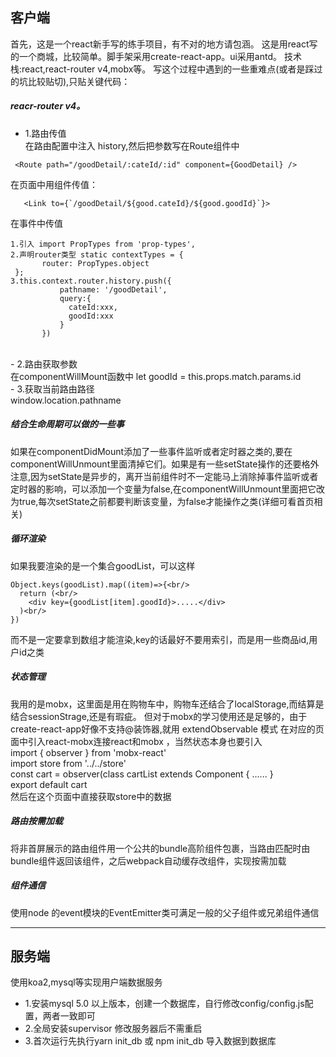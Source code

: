 ## 客户端
首先，这是一个react新手写的练手项目，有不对的地方请包涵。
这是用react写的一个商城，比较简单。脚手架采用create-react-app。ui采用antd。
技术栈:react,react-router v4,mobx等。
写这个过程中遇到的一些重难点(或者是踩过的坑比较贴切),只贴关键代码：<br/>
##### reacr-router v4。
- 1.路由传值<br/>
在路由配置中注入 history,然后把参数写在Route组件中
```
 <Route path="/goodDetail/:cateId/:id" component={GoodDetail} />
 ```
 在页面中用<Link>组件传值：<br/>
 ```
    <Link to={`/goodDetail/${good.cateId}/${good.goodId}`}>
 ``` 
 在事件中传值<br/>
 ```
 1.引入 import PropTypes from 'prop-types',
 2.声明router类型 static contextTypes = {
        router: PropTypes.object
  };
 3.this.context.router.history.push({
            pathname: '/goodDetail',
            query:{
              cateId:xxx,
              goodId:xxx
            }
        })
```
<br/>
- 2.路由获取参数<br/>
在componentWillMount函数中
 let goodId = this.props.match.params.id<br/>
- 3.获取当前路由路径<br/>
window.location.pathname<br/>

##### 结合生命周期可以做的一些事
如果在componentDidMount添加了一些事件监听或者定时器之类的,要在componentWillUnmount里面清掉它们。如果是有一些setState操作的还要格外注意,因为setState是异步的，离开当前组件时不一定能马上消除掉事件监听或者定时器的影响，可以添加一个变量为false,在componentWillUnmount里面把它改为true,每次setState之前都要判断该变量，为false才能操作之类(详细可看首页相关)<br/>
##### 循环渲染
如果我要渲染的是一个集合goodList，可以这样 <br/>
```
Object.keys(goodList).map((item)=>{<br/>
  return (<br/>
    <div key={goodList[item].goodId}>.....</div>
  )<br/>
})
```
而不是一定要拿到数组才能渲染,key的话最好不要用索引，而是用一些商品id,用户id之类<br/>
##### 状态管理
 我用的是mobx，这里面是用在购物车中，购物车还结合了localStorage,而结算是结合sessionStrage,还是有瑕疵。
 但对于mobx的学习使用还是足够的，由于create-react-app好像不支持@装饰器,就用
 extendObservable 模式
 在对应的页面中引入react-mobx连接react和mobx ，当然状态本身也要引入<br/>
 import { observer } from 'mobx-react'<br/>
 import store from '../../store'<br/>
 const cart = observer(class cartList extends Component {
   ......
 }<br/>
 export default cart<br/>
 然后在这个页面中直接获取store中的数据
##### 路由按需加载
  将非首屏展示的路由组件用一个公共的bundle高阶组件包裹，当路由匹配时由bundle组件返回该组件，之后webpack自动缓存改组件，实现按需加载
##### 组件通信
  使用node 的event模块的EventEmitter类可满足一般的父子组件或兄弟组件通信

***

## 服务端
使用koa2,mysql等实现用户端数据服务<br/>
- 1.安装mysql 5.0 以上版本，创建一个数据库，自行修改config/config.js配置，两者一致即可
- 2.全局安装supervisor 修改服务器后不需重启
- 3.首次运行先执行yarn init_db 或 npm init_db 导入数据到数据库